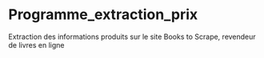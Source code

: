 # Programme_extraction_prix
Extraction des informations produits sur le site Books to Scrape, revendeur de livres en ligne
